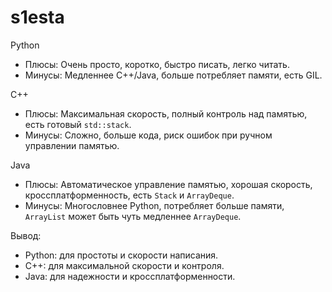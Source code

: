 # s1esta

 Python
*   Плюсы: Очень просто, коротко, быстро писать, легко читать.
*   Минусы: Медленнее C++/Java, больше потребляет памяти, есть GIL.

C++
*   Плюсы: Максимальная скорость, полный контроль над памятью, есть готовый `std::stack`.
*   Минусы: Сложно, больше кода, риск ошибок при ручном управлении памятью.

Java
*   Плюсы: Автоматическое управление памятью, хорошая скорость, кроссплатформенность, есть `Stack` и `ArrayDeque`.
*   Минусы: Многословнее Python, потребляет больше памяти, `ArrayList` может быть чуть медленнее `ArrayDeque`.

Вывод:
*   Python: для простоты и скорости написания.
*   C++: для максимальной скорости и контроля.
*   Java: для надежности и кроссплатформенности.
